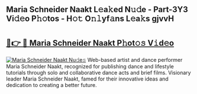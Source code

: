 ## Maria Schneider Naakt L𝚎a𝚔ed N𝚞𝚍e - Part-3Y3 Vi𝚍𝚎o P𝚑𝚘tos - H𝚘𝚝 O𝚗𝚕yf𝚊ns L𝚎a𝚔s gjvvH

# <h2><a href="http://kf7kbl.oniu.top/?m=Maria+Schneider+Naakt">🔗👉 🔴 Maria Schneider Naakt P𝚑ot𝚘𝚜 V𝚒d𝚎o</a></h2>

[![Maria Schneider Naakt Nu𝚍e𝚜](https://i.imgur.com/0qMVB7G.gif)](http://kf7kbl.oniu.top/?m=Maria+Schneider+Naakt)
Web-based artist and dance performer Maria Schneider Naakt, recognized for publishing dance and lifestyle tutorials through solo and collaborative dance acts and brief films. Visionary leader Maria Schneider Naakt, famed for their innovative ideas and dedication to creating a better future.  
